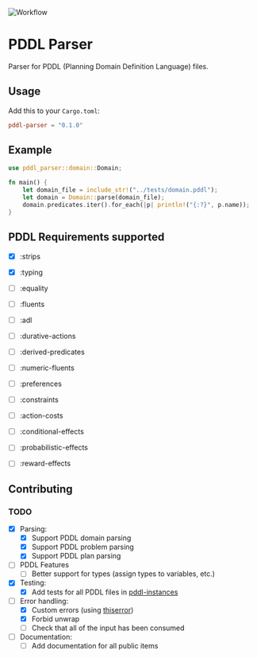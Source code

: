 ![Workflow](https://github.com/github/docs/actions/workflows/main.yml/badge.svg)

# PDDL Parser

Parser for PDDL (Planning Domain Definition Language) files.

## Usage

Add this to your `Cargo.toml`:

```toml
pddl-parser = "0.1.0"
```

## Example

```rust
use pddl_parser::domain::Domain;

fn main() {
    let domain_file = include_str!("../tests/domain.pddl");
    let domain = Domain::parse(domain_file);
    domain.predicates.iter().for_each(|p| println!("{:?}", p.name));
}
```

## PDDL Requirements supported

- [x] :strips
- [x] :typing
- [ ] :equality
- [ ] :fluents
- [ ] :adl
- [ ] :durative-actions
- [ ] :derived-predicates
- [ ] :numeric-fluents
- [ ] :preferences
- [ ] :constraints
- [ ] :action-costs
- [ ] :conditional-effects
- [ ] :probabilistic-effects
- [ ] :reward-effects


## Contributing

### TODO

- [x] Parsing:
  - [x] Support PDDL domain parsing
  - [x] Support PDDL problem parsing
  - [x] Support PDDL plan parsing

- [ ] PDDL Features
  - [ ] Better support for types (assign types to variables, etc.)

- [x] Testing:
  - [x] Add tests for all PDDL files in [pddl-instances](https://github.com/potassco/pddl-instances)

- [ ] Error handling:
  - [x] Custom errors (using [thiserror](https://crates.io/crates/thiserror))
  - [x] Forbid unwrap
  - [ ] Check that all of the input has been consumed

- [ ] Documentation:
  - [ ] Add documentation for all public items